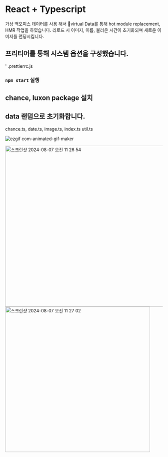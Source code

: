 # React + Typescript

가상 백오피스 데이터를 사용 해서 virtual Data를 통해 hot module replacement, HMR 작업을 하였습니다.
리로드 시 이미지, 이름, 불러온 시간이 초기화되며 새로운 이미지를 랜딩시킵니다.

## 프리티어를 통해 시스템 옵션을 구성했습니다.

' .prettierrc.js

### `npm start` 실행

## chance, luxon package 설치

## data 랜덤으로 초기화합니다.

chance.ts, date.ts, image.ts, index.ts util.ts


![ezgif com-animated-gif-maker](https://github.com/user-attachments/assets/21f48f85-dbaa-4031-a97b-46d2a948a36c)

<img width="513" alt="스크린샷 2024-08-07 오전 11 26 54" src="https://github.com/user-attachments/assets/13ab5480-c439-4aad-ba0c-80b97615f7f9">

<img width="463" alt="스크린샷 2024-08-07 오전 11 27 02" src="https://github.com/user-attachments/assets/57864a00-3d60-4530-a0aa-75cecf402cbe">
